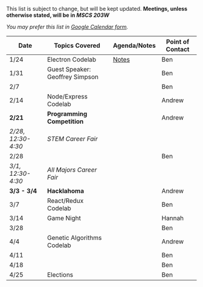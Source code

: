 This list is subject to change, but will be kept updated. **Meetings, unless otherwise stated, will be in _MSCS 203W_**

*You may prefer this list in [Google Calendar form](https://okstateacm.github.io/calendar/).*

| Date 	| Topics Covered                | Agenda/Notes                 | Point of Contact             |
|-------|-------------------------------|------------------------------|------------------------------|
| 1/24	| Electron Codelab | [Notes](https://github.com/OKStateACM/ElectronCodelab/) | Ben |
| 1/31	| Guest Speaker: Geoffrey Simpson | | Ben |
| 2/7	| | | Ben |
| 2/14	| Node/Express Codelab | | Andrew |
| **2/21**	| **Programming Competition** | | Andrew |
| *2/28, 12:30-4:30* | *STEM Career Fair* | | |
| 2/28	| | | Ben |
| *3/1, 12:30-4:30* | *All Majors Career Fair* | | |
| **3/3 - 3/4**	| **Hacklahoma** | | Andrew |
| 3/7	| React/Redux Codelab | | Ben |
| 3/14	| Game Night | | Hannah |
| 3/28	| | | Ben |
| 4/4	| Genetic Algorithms Codelab | | Andrew |
| 4/11	| | | Ben |
| 4/18	| | | Ben |
| 4/25	| Elections | | Ben |
